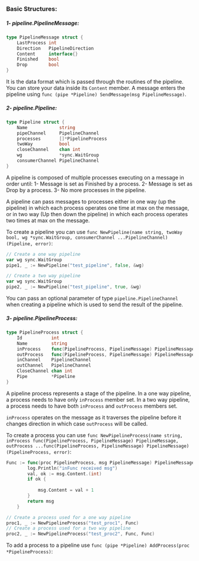 ### Basic Structures:
##### 1- pipeline.PipelineMessage:
```go
type PipelineMessage struct {
	LastProcess int
	Direction   PipelineDirection
	Content     interface{}
	Finished    bool
	Drop        bool
}
```
It is the data format which is passed through the routines of the pipeline. You can store your data inside its ```Content``` member.
A message enters the pipeline using ```func (pipe *Pipeline) SendMessage(msg PipelineMessage)```.


##### 2- pipeline.Pipeline:
```go
type Pipeline struct {
	Name            string
	pipeChannel     PipelineChannel
	processes       []*PipelineProcess
	twoWay          bool
	closeChannel    chan int
	wg              *sync.WaitGroup
	consumerChannel PipelineChannel
}
```
A pipeline is composed of multiple processes executing on a message in order until:
1- Message is set as Finished by a process.
2- Message is set as Drop by a process.
3- No more processes in the pipeline.

A pipeline can pass messages to processes either in one way (up the pipeline) in which each process operates one time at max on the message, or in two way (Up then down the pipeline) in which each process operates two times at max on the message.

To create a pipeline you can use ```func NewPipeline(name string, twoWay bool, wg *sync.WaitGroup, consumerChannel ...PipelineChannel) (Pipeline, error)```:
```go
// Create a one way pipeline
var wg sync.WaitGroup
pipe1, _ := NewPipeline("test_pipeline", false, &wg)

// Create a two way pipeline
var wg sync.WaitGroup
pipe2, _ := NewPipeline("test_pipeline", true, &wg)
```

You can pass an optional parameter of type ```pipeline.PipelineChannel``` when creating a pipeline which is used to send the result of the pipeline.


##### 3- pipeline.PipelineProcess:
```go
type PipelineProcess struct {
	Id           int
	Name         string
	inProcess    func(PipelineProcess, PipelineMessage) PipelineMessage
	outProcess   func(PipelineProcess, PipelineMessage) PipelineMessage
	inChannel    PipelineChannel
	outChannel   PipelineChannel
	CloseChannel chan int
	Pipe         *Pipeline
}
```

A pipeline process represents a stage of the pipeline.
In a one way pipeline, a process needs to have only ```inProcess``` member set.
In a two way pipeline, a process needs to have both ```inProcess``` and ```outProcess``` members set.

```inProcess``` operates on the message as it traverses the pipeline before it changes direction in which case ```outProcess``` will be called.

To create a process you can use ```func NewPipelineProcess(name string, inProcess func(PipelineProcess, PipelineMessage) PipelineMessage, outProcess ...func(PipelineProcess, PipelineMessage) PipelineMessage) (PipelineProcess, error)```:
```go
Func := func(proc PipelineProcess, msg PipelineMessage) PipelineMessage {
		log.Println("inFunc received msg")
		val, ok := msg.Content.(int)
		if ok {
			
			msg.Content = val + 1
		}
		return msg
	}

// Create a process used for a one way pipeline
proc1, _ := NewPipelineProcess("test_proc1", Func)
// Create a process used for a two way pipeline
proc2, _ := NewPipelineProcess("test_proc2", Func, Func)
```

To add a process to a pipeline use ```func (pipe *Pipeline) AddProcess(proc *PipelineProcess)```:

